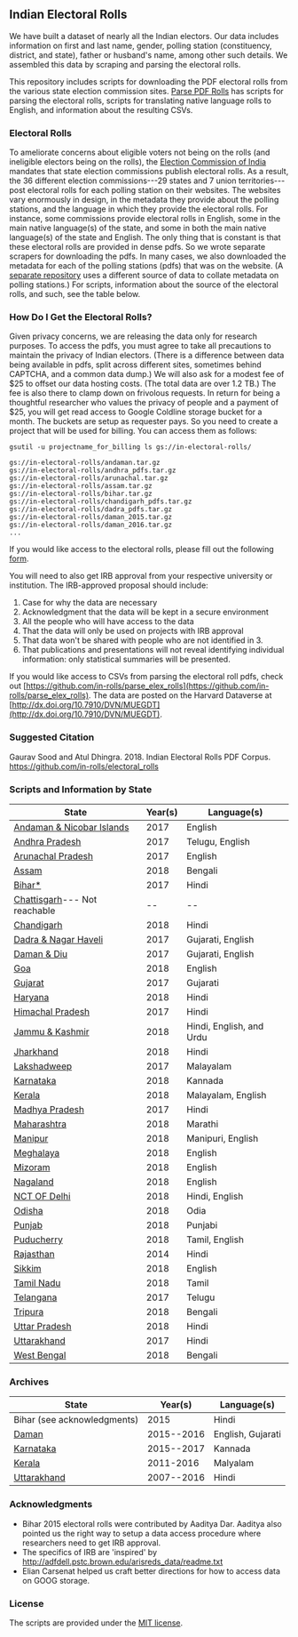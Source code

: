 ## Indian Electoral Rolls

We have built a dataset of nearly all the Indian electors. Our data includes information on first and last name, gender, polling station (constituency, district, and state), father or husband's name, among other such details. We assembled this data by scraping and parsing the electoral rolls.

This repository includes scripts for downloading  the PDF electoral rolls from the various state election commission sites. [Parse PDF Rolls](https://github.com/in-rolls/parse_elex_rolls) has scripts for parsing the electoral rolls, scripts for translating native language rolls to English, and information about the resulting CSVs.

### Electoral Rolls

To ameliorate concerns about eligible voters not being on the rolls (and ineligible electors being on the rolls), the [Election Commission of India](http://eci.nic.in/eci/eci.html) mandates that state election commissions publish electoral rolls. As a result, the 36 different election commissions---29 states and 7 union territories---post electoral rolls for each polling station on their websites. The websites vary enormously in design, in the metadata they provide about the polling stations, and the language in which they provide the electoral rolls. For instance, some commissions provide electoral rolls in English, some in the main native language(s) of the state, and some in both the main native language(s) of the state and English. The only thing that is constant is that these electoral rolls are provided in dense pdfs. So we wrote separate scrapers for downloading the pdfs. In many cases, we also downloaded the metadata for each of the polling stations (pdfs) that was on the website. (A [separate repository](https://github.com/in-rolls/poll-station-metadata) uses a different source of data to collate metadata on polling stations.) For scripts, information about the source of the electoral rolls, and such, see the table below. 

### How Do I Get the Electoral Rolls?

Given privacy concerns, we are releasing the data only for research purposes. To access the pdfs, you must agree to take all precautions to maintain the privacy of Indian electors. (There is a difference between data being available in pdfs, split across different sites, sometimes behind CAPTCHA, and a common data dump.) We will also ask for a modest fee of $25 to offset our data hosting costs. (The total data are over 1.2 TB.) The fee is also there to clamp down on frivolous requests. In return for being a thoughtful researcher who values the privacy of people and a payment of \$25, you will get read access to Google Coldline storage bucket for a month. The buckets are setup as requester pays. So you need to create a project that will be used for billing. You can access them as follows:

```
gsutil -u projectname_for_billing ls gs://in-electoral-rolls/
```

```
gs://in-electoral-rolls/andaman.tar.gz
gs://in-electoral-rolls/andhra_pdfs.tar.gz
gs://in-electoral-rolls/arunachal.tar.gz
gs://in-electoral-rolls/assam.tar.gz
gs://in-electoral-rolls/bihar.tar.gz
gs://in-electoral-rolls/chandigarh_pdfs.tar.gz
gs://in-electoral-rolls/dadra_pdfs.tar.gz
gs://in-electoral-rolls/daman_2015.tar.gz
gs://in-electoral-rolls/daman_2016.tar.gz
...
```

If you would like access to the electoral rolls, please fill out the following [form](https://goo.gl/forms/03YnSiQFpOig4H7H3). 

You will need to also get IRB approval from your respective university or institution. The IRB-approved proposal should include:

1. Case for why the data are necessary
2. Acknowledgment that the data will be kept in a secure environment
3. All the people who will have access to the data
4. That the data will only be used on projects with IRB approval 
5. That data won't be shared with people who are not identified in 3.
6. That publications and presentations will not reveal identifying individual information: only statistical summaries will be presented. 

If you would like access to CSVs from parsing the electoral roll pdfs, check out [https://github.com/in-rolls/parse_elex_rolls](https://github.com/in-rolls/parse_elex_rolls). The data are posted on the Harvard Dataverse at [http://dx.doi.org/10.7910/DVN/MUEGDT](http://dx.doi.org/10.7910/DVN/MUEGDT).

### Suggested Citation

Gaurav Sood and Atul Dhingra. 2018. Indian Electoral Rolls PDF Corpus. https://github.com/in-rolls/electoral_rolls

### Scripts and Information by State

| State                                    | Year(s) | Language(s)              |
| ---------------------------------------- | ------- | ------------------------ |
| [Andaman & Nicobar Islands](andaman/)    | 2017    | English                  |
| [Andhra Pradesh](andhra/)                | 2017    | Telugu, English          |
| [Arunachal Pradesh](arunachal/)          | 2017    | English                  |
| [Assam](assam/)                          | 2018    | Bengali                  |
| [Bihar*](bihar/)                         | 2017    | Hindi                    |
| [Chattisgarh](chattisgarh/)--- Not reachable | --      | --                       |
| [Chandigarh](chandigarh/)                | 2018    | Hindi                    |
| [Dadra & Nagar Haveli](dadra/)           | 2017    | Gujarati, English        |
| [Daman & Diu](daman/)                    | 2017    | Gujarati, English        |
| [Goa](goa/)                              | 2018    | English                  |
| [Gujarat](gujarat/)                      | 2017    | Gujarati                 |
| [Haryana](haryana/)                      | 2018    | Hindi                    |
| [Himachal Pradesh](himachal/)            | 2017    | Hindi                    |
| [Jammu & Kashmir](jammu_kashmir/)        | 2018    | Hindi, English, and Urdu |
| [Jharkhand](jharkhand/)                  | 2018    | Hindi                    |
| [Lakshadweep](lakshadweep/)              | 2017    | Malayalam                |
| [Karnataka](karnatka/)                   | 2018    | Kannada                  |
| [Kerala](kerala/)                        | 2018    | Malayalam, English       |
| [Madhya Pradesh](mp/)                    | 2017    | Hindi                    |
| [Maharashtra](maharashtra/)              | 2018    | Marathi                  |
| [Manipur](manipur/)                      | 2018    | Manipuri, English        |
| [Meghalaya](meghalaya/)                  | 2018    | English                  |
| [Mizoram](mizoram/)                      | 2018    | English                  |
| [Nagaland](nagaland/)                    | 2018    | English                  |
| [NCT OF Delhi](delhi/)                   | 2018    | Hindi, English           |
| [Odisha](odisha/)                        | 2018    | Odia                     |
| [Punjab](punjab/)                        | 2018    | Punjabi                  |
| [Puducherry](puducherry/)                | 2018    | Tamil, English           |
| [Rajasthan](rajasthan/)                  | 2014    | Hindi                    |
| [Sikkim](sikkim/)                        | 2018    | English                  |
| [Tamil Nadu](tn/)                        | 2018    | Tamil                    |
| [Telangana](telangana/)                  | 2017    | Telugu                   |
| [Tripura](tripura/)                      | 2018    | Bengali                  |
| [Uttar Pradesh](up/)                     | 2018    | Hindi                    |
| [Uttarakhand](uttarakhand/)              | 2017    | Hindi                    |
| [West Bengal](wb/)                       | 2018    | Bengali                   |


### Archives

| State                                | Year(s)    | Language(s)       |
| ------------------------------------ | ---------- | ----------------- |
| Bihar (see acknowledgments)          | 2015       | Hindi             |
| [Daman](daman_archives/)             | 2015--2016 | English, Gujarati |
| [Karnataka](karnataka/)              | 2015--2017 | Kannada           |
| [Kerala](kerala_archives/)           | 2011-2016  | Malyalam          |
| [Uttarakhand](uttarakhand_archives/) | 2007--2016 | Hindi             |

### Acknowledgments

* Bihar 2015 electoral rolls were contributed by Aaditya Dar. Aaditya also pointed us the right way to setup a data access procedure where researchers need to get IRB approval.
* The specifics of IRB are 'inspired' by http://adfdell.pstc.brown.edu/arisreds_data/readme.txt   
* Elian Carsenat helped us craft better directions for how to access data on GOOG storage. 

### License

The scripts are provided under the [MIT license](https://opensource.org/licenses/MIT). 
